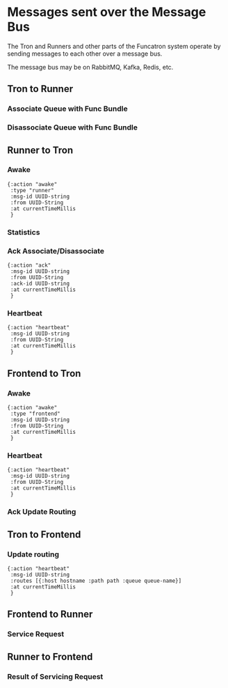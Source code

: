 # Messages sent over the Message Bus

The Tron and Runners and other parts of the Funcatron system
operate by sending messages to each other over a message bus.

The message bus may be on RabbitMQ, Kafka, Redis, etc.

## Tron to Runner

### Associate Queue with Func Bundle

### Disassociate Queue with Func Bundle

## Runner to Tron

### Awake

```
{:action "awake"
 :type "runner"
 :msg-id UUID-string
 :from UUID-String
 :at currentTimeMillis
 }
```

### Statistics

### Ack Associate/Disassociate

```
{:action "ack"
 :msg-id UUID-string
 :from UUID-String
 :ack-id UUID-string
 :at currentTimeMillis
 }
```

### Heartbeat

```
{:action "heartbeat"
 :msg-id UUID-string
 :from UUID-String
 :at currentTimeMillis
 }
```

## Frontend to Tron

### Awake

```
{:action "awake"
 :type "frontend"
 :msg-id UUID-string
 :from UUID-String
 :at currentTimeMillis
 }
```


### Heartbeat

```
{:action "heartbeat"
 :msg-id UUID-string
 :from UUID-String
 :at currentTimeMillis
 }
```

### Ack Update Routing

## Tron to Frontend

### Update routing

```
{:action "heartbeat"
 :msg-id UUID-string
 :routes [{:host hostname :path path :queue queue-name}]
 :at currentTimeMillis
 }
```

## Frontend to Runner

### Service Request

## Runner to Frontend

### Result of Servicing Request
